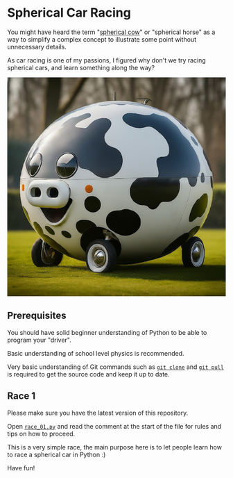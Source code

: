 # Spherical Car Racing

You might have heard the term "[spherical cow](https://en.wikipedia.org/wiki/Spherical_cow)"
or "spherical horse" as a way to simplify a complex concept to illustrate some point without
unnecessary details.

As car racing is one of my passions, I figured why don't we try racing spherical cars, and
learn something along the way?

![A spherical car](images/spherical-cow-car.jpg)

## Prerequisites

You should have solid beginner understanding of Python to be able to program your "driver".

Basic understanding of school level physics is recommended.

Very basic understanding of Git commands such as
[`git clone`](https://docs.github.com/en/repositories/creating-and-managing-repositories/cloning-a-repository)
and
[`git pull`](https://docs.github.com/en/get-started/using-git/getting-changes-from-a-remote-repository)
is required
to get the source code and keep it up to date.

## Race 1

Please make sure you have the latest version of this repository.

Open [`race_01.py`](race_01.py) and read the comment at the start of the file for
rules and tips on how to proceed.

This is a very simple race, the main purpose here is to let people learn how to race
a spherical car in Python :)

Have fun!
